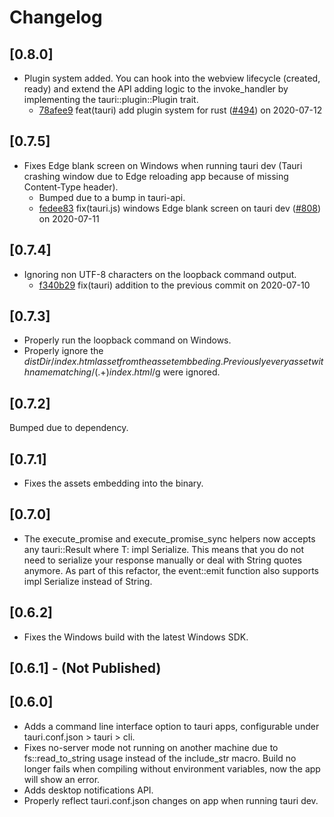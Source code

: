 # Changelog

## [0.8.0]

-   Plugin system added. You can hook into the webview lifecycle (created, ready) and extend the API adding logic to the invoke_handler by implementing the tauri::plugin::Plugin trait.
    -   [78afee9](https://www.github.com/tauri-apps/tauri/commit/78afee9725e0e372f9de7edeaac523011a1c02a3) feat(tauri) add plugin system for rust ([#494](https://www.github.com/tauri-apps/tauri/pull/494)) on 2020-07-12

## [0.7.5]

-   Fixes Edge blank screen on Windows when running tauri dev (Tauri crashing window due to Edge reloading app because of missing Content-Type header).
    -   Bumped due to a bump in tauri-api.
    -   [fedee83](https://www.github.com/tauri-apps/tauri/commit/fedee835e36daa4363b91aabd43143e8033c9a5c) fix(tauri.js) windows Edge blank screen on tauri dev ([#808](https://www.github.com/tauri-apps/tauri/pull/808)) on 2020-07-11

## [0.7.4]

-   Ignoring non UTF-8 characters on the loopback command output.
    -   [f340b29](https://www.github.com/tauri-apps/tauri/commit/f340b2914dc9c3a94ca8606f4663964fa87b95ea) fix(tauri) addition to the previous commit on 2020-07-10

## [0.7.3]

-   Properly run the loopback command on Windows.
-   Properly ignore the ${distDir}/index.html asset from the asset embbeding. Previously every asset with name matching /(.+)index.html$/g were ignored.

## [0.7.2]

Bumped due to dependency.

## [0.7.1]

-   Fixes the assets embedding into the binary.

## [0.7.0]

-   The execute_promise and execute_promise_sync helpers now accepts any tauri::Result<T> where T: impl Serialize.
    This means that you do not need to serialize your response manually or deal with String quotes anymore.
    As part of this refactor, the event::emit function also supports impl Serialize instead of String.

## [0.6.2]

-   Fixes the Windows build with the latest Windows SDK.

## [0.6.1] - (Not Published)

## [0.6.0]

-   Adds a command line interface option to tauri apps, configurable under tauri.conf.json > tauri > cli.
-   Fixes no-server mode not running on another machine due to fs::read_to_string usage instead of the include_str macro.
    Build no longer fails when compiling without environment variables, now the app will show an error.
-   Adds desktop notifications API.
-   Properly reflect tauri.conf.json changes on app when running tauri dev.
